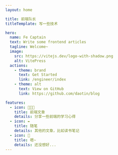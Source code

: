 ```yaml
---
layout: home

title: 前端队长
titleTemplate: 写一些技术

hero:
  name: Fe Captain
  text: Write some frontend articles
  tagline: Welcome~
  image:
    src: https://vitejs.dev/logo-with-shadow.png
    alt: VitePress
  actions:
    - theme: brand
      text: Get Started
      link: /engineer/index
    - theme: alt
      text: View on GitHub
      link: https://github.com/daotin/blog

features:
  - icon: 👨🏻‍💻
    title: 前端文章
    details: 分享一些前端的学习心得
  - icon: ✒️
    title: 随笔
    details: 其他的文章，比如读书笔记
  - icon: 👀
    title: 嗯~
    details: 还没想好...
---
```


<style lang="less">

  h1.name span {
    background: -webkit-linear-gradient(315deg,#42d392 25%,#647eff) !important;
    -webkit-background-clip: text !important;
    -webkit-text-fill-color: transparent !important;
  }

  .image-container image {
    /* filter: drop-shadow(30px 10px 40px #4444dd); */
  }

  .image-bg {
    background-image: -webkit-linear-gradient( -45deg, #bd34fe 50%, #47caff 50%) !important;
    filter: blur(72px) !important;
    transform: translate(-50%,-50%) !important;
  }
</style>
